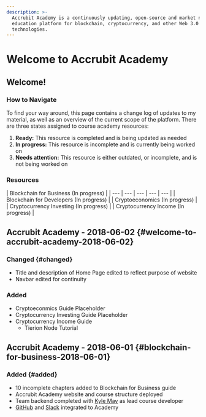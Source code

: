 ```yaml
---
description: >-
  Accrubit Academy is a continuously updating, open-source and market neutral
  education platform for blockchain, cryptocurrency, and other Web 3.0
  technologies.
---
```


# Welcome to Accrubit Academy

## Welcome!



### How to Navigate

To find your way around, this page contains a change log of updates to my material, as well as an overview of the current scope of the platform. There are three states assigned to course academy resources:

1. **Ready:** This resource is completed and is being updated as needed
2. **In progress:** This resource is incomplete and is currently being worked on 
3. **Needs attention:** This resource is either outdated, or incomplete, and is not being worked on

### Resources

| Blockchain for Business \(In progress\) |
| --- | --- | --- | --- | --- |
| Blockchain for Developers \(In progress\) |
| Cryptoeconomics \(In progress\) |
| Cryptocurrency Investing \(In progress\) |
| Cryptocurrency Income \(In progress\) |

## Accrubit Academy - 2018-06-02 {#welcome-to-accrubit-academy-2018-06-02}

### Changed {#changed}

* Title and description of Home Page edited to reflect purpose of website
* Navbar edited for continuity

### Added

* Cryptoeconmics Guide Placeholder
* Cryptocurrency Investing Guide Placeholder
* Cryptocurrency Income Guide
  * Tierion Node Tutorial

## Accrubit Academy - 2018-06-01 {#blockchain-for-business-2018-06-01}

### Added {#added}

* 10 incomplete chapters added to Blockchain for Business guide
* Accrubit Academy website and course structure deployed
* Team backend completed with [Kyle May](https://www.linkedin.com/in/kylelmay/) as lead course developer
* ​[GitHub](https://github.com/Accrubit) and [Slack](https://accrubit.slack.com/) integrated to Academy

​  



